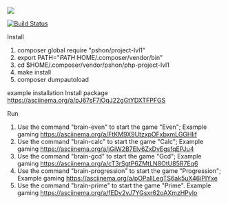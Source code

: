 <a href="https://codeclimate.com/github/Pshon93/php-project-lvl1/maintainability"><img src="https://api.codeclimate.com/v1/badges/39be66b0959264ca6885/maintainability" /></a>

[![Build Status](https://travis-ci.org/Pshon93/php-project-lvl1.svg?branch=master)](https://travis-ci.org/Pshon93/php-project-lvl1)


Install
1. composer global require "pshon/project-lvl1"
2. export PATH="$PATH:$HOME/.composer/vendor/bin"
3. cd $HOME/.composer/vendor/pshon/php-project-lvl1
4. make install
5. composer dumpautoload

example installation
Install package https://asciinema.org/a/pJ67sF7jOqJ22gGtYDXTFPFGS 

Run
1. Use the command "brain-even" to start the game "Even";
Example gaming https://asciinema.org/a/FtKM9X9UtzxpOFxbxmLGGHlif
2. Use the command "brain-calc" to start the game "Calc";
Example gaming https://asciinema.org/a/jGiW2B7Elv6ZxDvEgsfqEPJu4
3. Use the command "brain-gcd" to start the game "Gcd";
Example gaming https://asciinema.org/a/cT3rSgtP6ZMtLN8OtU85R7Eq6
4. Use the command "brain-progression" to start the game "Progression";
Example gaming https://asciinema.org/a/pOPallLegTS6ak5uX46iPIYxe
5. Use the command "brain-prime" to start the game "Prime".
Example gaming https://asciinema.org/a/fEDv2vJ7YGsxr62oAXmzHPyIo
